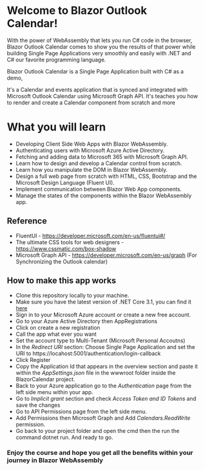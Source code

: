 # Welcome to Blazor Outlook Calendar!

With the power of WebAssembly that lets you run C# code in the browser, Blazor Outlook Calendar comes to show you the results of that power while building Single Page Applications very smoothly and easily with .NET and C# our favorite programming language.

Blazor Outlook Calendar is a Single Page Application built with C# as a demo, 

It's a Calendar and events application that is synced and integrated with Microsoft Outlook Calendar using Microsoft Graph API.
It's teaches you how to render and create a Calendar component from scratch and more


# What you will learn

 - Developing Client Side Web Apps with Blazor WebAssembly.
 - Authenticating users with Microsoft Azure Active Directory.
 - Fetching and adding data to Microsoft 365 with Microsoft Graph API.
 - Learn how to design and develop a Calendar control from scratch.
 - Learn how you manipulate the DOM in Blazor WebAssembly.
 - Design a full web page from scratch with HTML, CSS, Bootstrap and the Microsoft Design Language (Fluent UI).
 - Implement communication between Blazor Web App components.
 - Manage the states of the components within the Blazor WebAssembly app. 

## Reference
- FluentUI - https://developer.microsoft.com/en-us/fluentui#/
- The ultimate CSS tools for web designers - https://www.cssmatic.com/box-shadow
- Microsoft Graph API - https://developer.microsoft.com/en-us/graph  (For Synchronizing the Outlook calendar)

## How to make this app works

 - Clone this repository locally to your machine.
 - Make sure you have the latest version of .NET Core 3.1, you can find it [here](https://dotnet.microsoft.com/download) 
 - Sign in to your Microsoft Azure account or create a new free account.
 - Go to your Azure Active Directory then AppRegistrations 
 - Click on create a new registration
 - Call the app what ever you want 
 - Set the account type to Multi-Tenant (Microsoft Personal Accoutns)
 - In the  *Redirect URI*  section: Choose Single Page Application and set the URI to https://locahost:5001/authentication/login-callback
 - Click Register
 - Copy the Application Id that appears in the overview section and paste it within the *AppSettings.json* file in the wwwroot folder inside the BlazorCalendar project.
 - Back to your Azure application go to the *Authentication* page from the left side menu within your app.
 - Go to *Implicit grant* section and check *Access Token and ID Tokens* and save the changes 
 - Go to API Permissions page from the left side menu.
 - Add Permissions then Microsoft Graph and Add *Calendars.ReadWrite* permission.
 - Go back to your project folder and open the cmd then the run the command dotnet run. 
 And ready to go.

### Enjoy the course and hope you get all the benefits within your journey in Blazor WebAssembly 

